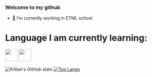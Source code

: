 ### Welcome to my github


- 🔭 I’m currently working in ETML school

# Language I am currently learning:
<code><img height="40" src="https://fofsoft.com/images/illustration/html_css_js.png"></code>
<code><img height="40" src="https://upload.wikimedia.org/wikipedia/commons/thumb/2/27/PHP-logo.svg/1280px-PHP-logo.svg.png"></code>



![Killian's GitHub stats](https://github-readme-stats.vercel.app/api?username=KillianGood&show_icons=true&theme=dark)
[![Top Langs](https://github-readme-stats.vercel.app/api/top-langs/?username=KillianGood&layout=compact)](https://github.com/anuraghazra/github-readme-stats)
